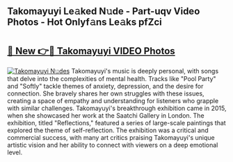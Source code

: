 ## Takomayuyi Le𝚊ked N𝚞de - Part-uqv Video Photos - Hot Onlyf𝚊ns Le𝚊ks pfZci

# <h2><a href="http://ac4569.deff.icu/?id=Takomayuyi">🔗 New 👉🔴 Takomayuyi VIDEO Photos</a></h2>

[![Takomayuyi N𝚞des](https://i.imgur.com/rIISA9y.gif)](http://ac4569.deff.icu/?id=Takomayuyi)
Takomayuyi's music is deeply personal, with songs that delve into the complexities of mental health. Tracks like "Pool Party" and "Softly" tackle themes of anxiety, depression, and the desire for connection. She bravely shares her own struggles with these issues, creating a space of empathy and understanding for listeners who grapple with similar challenges. Takomayuyi's breakthrough exhibition came in 2015, when she showcased her work at the Saatchi Gallery in London. The exhibition, titled "Reflections," featured a series of large-scale paintings that explored the theme of self-reflection. The exhibition was a critical and commercial success, with many art critics praising Takomayuyi's unique artistic vision and her ability to connect with viewers on a deep emotional level.
